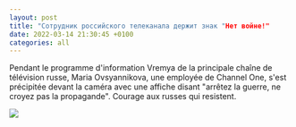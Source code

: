 ```yaml
---
layout: post
title: "Сотрудник российского телеканала держит знак "Нет войне!"
date: 2022-03-14 21:30:45 +0100
categories: all
---
```

<!--translate-->
Pendant le programme d'information Vremya de la principale chaîne de télévision russe, Maria Ovsyannikova, une employée de Channel One, s'est précipitée devant la caméra avec une affiche disant "arrêtez la guerre, ne croyez pas la propagande".
Courage aux russes qui resistent.
<!--endtranslate-->

<img src="{{ site.baseurl }}/assets/images/8.jpeg">

